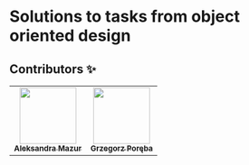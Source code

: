 # Solutions to tasks from object oriented design


## Contributors ✨

<table>
  <tr>
    <td align="center"><a href="https://github.com/alexmaz99"><img src="https://avatars2.githubusercontent.com/u/56346754?s=460&u=a0c3bd4ae7860a0694db0110f7b10d80434fecd4&v=4" width="100px;" alt=""/><br /><sub><b>Aleksandra Mazur</b></sub></a><br /></td>
    <td align="center"><a href="https://github.com/Wokstym"><img src="https://avatars2.githubusercontent.com/u/44115112?s=460&u=2fea6d808fb949060aa499dad3e3365608bb5c40&v=4" width="100px;" alt=""/><br /><sub><b>Grzegorz Poręba</b></sub></a><br />
    </td>
  </tr>
</table>